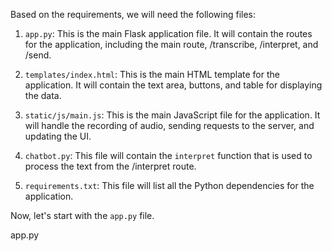 Based on the requirements, we will need the following files:

1. `app.py`: This is the main Flask application file. It will contain the routes for the application, including the main route, /transcribe, /interpret, and /send.

2. `templates/index.html`: This is the main HTML template for the application. It will contain the text area, buttons, and table for displaying the data.

3. `static/js/main.js`: This is the main JavaScript file for the application. It will handle the recording of audio, sending requests to the server, and updating the UI.

4. `chatbot.py`: This file will contain the `interpret` function that is used to process the text from the /interpret route.

5. `requirements.txt`: This file will list all the Python dependencies for the application.

Now, let's start with the `app.py` file.

app.py
